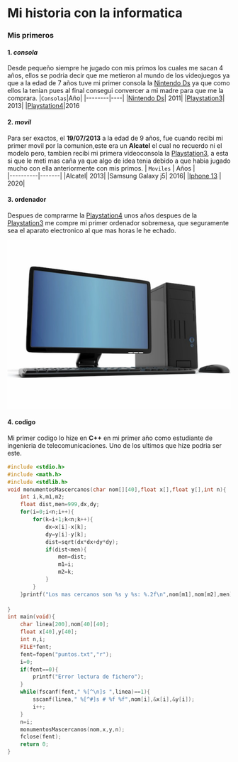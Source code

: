 # Mi historia con la informatica 
###  Mis primeros
#### 1. ***consola***
Desde pequeño siempre he jugado con mis primos los cuales me sacan 4 años, ellos se podria decir que me metieron al mundo de los videojuegos ya que a la edad de 7 años tuve mi primer consola la [Nintendo Ds](https://es.wikipedia.org/wiki/Nintendo_DS "Nintendo Ds") ya que como ellos la tenian pues al final consegui convercer a mi madre para que me la comprara.
|`Consolas`|Año|
|--------|----|
|[Nintendo Ds](https://es.wikipedia.org/wiki/Nintendo_DS "Nintendo Ds")| 2011|
|[Playstation3](https://es.wikipedia.org/wiki/PlayStation_3 "Playstation3" )| 2013|
|[Playstation4](https://es.wikipedia.org/wiki/PlayStation_4 "Playstation4" )|2016

#### 2. ***movil***
Para ser exactos, el **19/07/2013**  a la edad de 9 años,  fue cuando recibi mi primer movil por la comunion,este era un **Alcatel** el cual no recuerdo ni el modelo pero, tambien recibi mi primera videoconsola la [Playstation3](https://es.wikipedia.org/wiki/PlayStation_3 "Playstation3" ), a esta si que le meti mas caña ya que algo de idea tenia debido a que habia jugado mucho con ella anteriormente con mis primos.
| `Moviles`  | Años |              
|----------|-------|
|Alcatel| 2013|
|Samsung Galaxy j5| 2016|
|[Iphone 13](https://es.wikipedia.org/wiki/IPhone_13) | 2020|


#### 3. **ordenador**
Despues de comprarme la [Playstation4](https://es.wikipedia.org/wiki/PlayStation_4 "Playstation4" ) unos años despues de la [Playstation3](https://es.wikipedia.org/wiki/PlayStation_3 "Playstation3" ) me compre mi  primer ordenador sobremesa, que seguramente sea el aparato electronico al que mas horas le he echado.

![ordenador](ordenador.png "Ordenador" ) 
#### 4. **codigo**
Mi primer codigo lo hize en **C++** en mi primer año como estudiante de ingenieria de telecomunicaciones. Uno de los ultimos que hize podria ser este.
```c
#include <stdio.h>
#include <math.h>
#include <stdlib.h>
void monumentosMascercanos(char nom[][40],float x[],float y[],int n){
	int i,k,m1,m2;
	float dist,men=999,dx,dy;
	for(i=0;i<n;i++){
		for(k=i+1;k<n;k++){
			dx=x[i]-x[k];
			dy=y[i]-y[k];
			dist=sqrt(dx*dx+dy*dy);
			if(dist<men){
				men=dist;
				m1=i;
				m2=k;
			}
		}
	}printf("Los mas cercanos son %s y %s: %.2f\n",nom[m1],nom[m2],men);
			
}
int main(void){
	char linea[200],nom[40][40];
	float x[40],y[40];
	int n,i;
	FILE*fent;
	fent=fopen("puntos.txt","r");
	i=0;
	if(fent==0){		
		printf("Error lectura de fichero");
	}
	while(fscanf(fent," %[^\n]s ",linea)==1){
		sscanf(linea," %[^#]s # %f %f",nom[i],&x[i],&y[i]);
		i++;
	}
	n=i;
	monumentosMascercanos(nom,x,y,n);
	fclose(fent);
	return 0;
}
```
